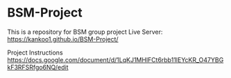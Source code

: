 # BSM-Project
This is a repository for BSM group project
Live Server: https://kankoo1.github.io/BSM-Project/

Project Instructions
https://docs.google.com/document/d/1LqKJ1MHlFCt6rbb11lEYcKR_O47YBGkF3RFSRfgo6NQ/edit